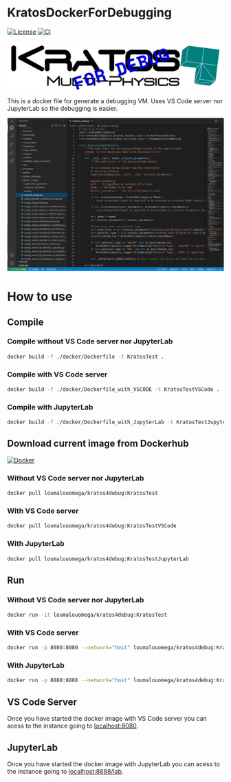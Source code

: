 # KratosDockerForDebugging

[![License][license-image]][license] [![CI](https://github.com/loumalouomega/KratosDockerForDebugging/actions/workflows/ci.yml/badge.svg)](https://github.com/loumalouomega/KratosDockerForDebugging/actions/workflows/ci.yml)

[license-image]: https://img.shields.io/badge/license-MIT-blue.svg?style=flat
[license]: https://github.com/loumalouomega/KratosDockerForDebugging/blob/main/LICENSE

![](docs/kratos.png)

This is a docker file for generate a debugging VM. Uses VS Code server nor JupyterLab so the debugging is easier.

![](docs/vscodeserver.png)

# How to use

## Compile

### Compile without VS Code server nor JupyterLab

~~~sh
docker build -f ./docker/Dockerfile -t KratosTest .

~~~

### Compile with VS Code server

~~~sh
docker build -f ./docker/Dockerfile_with_VSCODE -t KratosTestVSCode .
~~~

### Compile with JupyterLab

~~~sh
docker build -f ./docker/Dockerfile_with_JupyterLab -t KratosTestJupyterLab .
~~~

## Download current image from Dockerhub

[![Docker](https://img.shields.io/badge/docker-%230db7ed.svg?style=for-the-badge&logo=docker&logoColor=white)](https://hub.docker.com/repository/docker/loumalouomega/kratos4debug/general)

### Without VS Code server nor JupyterLab

~~~sh
docker pull loumalouomega/kratos4debug:KratosTest
~~~

### With VS Code server

~~~sh
docker pull loumalouomega/kratos4debug:KratosTestVSCode
~~~

### With JupyterLab

~~~sh
docker pull loumalouomega/kratos4debug:KratosTestJupyterLab
~~~

## Run

### Without VS Code server nor JupyterLab

~~~sh
docker run -it loumalouomega/kratos4debug:KratosTest
~~~

### With VS Code server

~~~sh
docker run -p 8080:8080 --network="host" loumalouomega/kratos4debug:KratosTestVSCode
~~~

### With JupyterLab

~~~sh
docker run -p 8888:8888 --network="host" loumalouomega/kratos4debug:KratosTestJupyterLab
~~~

## VS Code Server

Once you have started the docker image with VS Code server you can acess to the instance going to [localhost:8080](http://127.0.0.1:8080).

## JupyterLab

Once you have started the docker image with JupyterLab you can acess to the instance going to [localhost:8888/lab](http://127.0.0.1:8888/lab).
